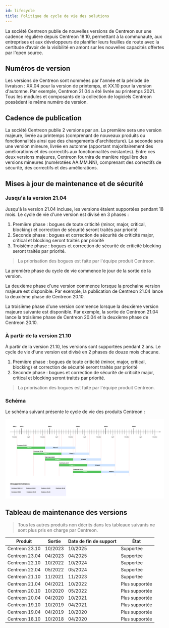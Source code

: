```yaml
---
id: lifecycle
title: Politique de cycle de vie des solutions
---
```


La société Centreon publie de nouvelles versions
de Centreon sur une cadence régulière depuis Centreon 18.10, permettant à la communauté, aux
entreprises et aux développeurs de planifier leurs feuilles de route avec la
certitude d’avoir de la visibilité en amont sur les nouvelles capacités offertes par l'open source.

## Numéros de version

Les versions de Centreon sont nommées par l'année et la période de livraison : XX.04 pour la version de printemps,
et XX.10 pour la version d'automne. Par
exemple, Centreon 21.04 a été livrée au printemps 2021. Tous les modules et
composants de la collection de logiciels Centreon possèdent le même numéro de
version.

## Cadence de publication

La société Centreon publie 2 versions par an. La première sera une version majeure, livrée au printemps
(comprenant de nouveaux produits ou fonctionnalités ainsi que des changements d'architecture).
La seconde sera une version mineure, livrée en automne (apportant majoritairement des améliorations et des 
correctifs aux fonctionnalités existantes). Entre ces deux versions majeures, Centreon fournira de
manière régulière des versions mineures (numérotées AA.MM.NN), comprenant des correctifs de sécurité,
des correctifs et des améliorations.

## Mises à jour de maintenance et de sécurité

### Jusqu'à la version 21.04

Jusqu'à la version 21.04 incluse, les versions étaient supportées pendant 18 mois. Le cycle de vie d'une version est divisé en 3 phases :

1.  Première phase : bogues de toute criticité (minor, major, critical,
    blocking) et correction de sécurité seront traités par priorité
2.  Seconde phase : bogues et correction de sécurité de criticité major,
    critical et blocking seront traités par priorité
3. Troisième phase : bogues et correction de sécurité de criticité blocking seront traités par priorité.

> La priorisation des bogues est faite par l'équipe produit
> Centreon.

La première phase du cycle de vie commence le jour de la sortie de la version.

La deuxième phase d'une version commence lorsque la prochaine version majeure
est disponible. Par exemple, la publication de Centreon 21.04 lance la deuxième
phase de Centreon 20.10.

La troisième phase d'une version commence lorsque la deuxième version majeure
suivante est disponible. Par exemple, la sortie de Centreon 21.04 lance la
troisième phase de Centreon 20.04 et la deuxième phase de Centreon 20.10.

### À partir de la version 21.10

À partir de la version 21.10, les versions sont supportées pendant 2 ans. Le cycle de vie d'une version est divisé en 2 phases de douze mois chacune.

1.  Première phase : bogues de toute criticité (minor, major, critical,
    blocking) et correction de sécurité seront traités par priorité
2.  Seconde phase : bogues et correction de sécurité de criticité major,
    critical et blocking seront traités par priorité.

> La priorisation des bogues est faite par l'équipe produit
> Centreon.

### Schéma

Le schéma suivant présente le cycle de vie des produits Centreon :

![image](../assets/releases/lifecycle.png)

## Tableau de maintenance des versions

> Tous les autres produits non décrits dans les tableaux suivants ne sont plus
> pris en charge par Centreon.

| Produit        | Sortie       | Date de fin de support    | État                |
|----------------|--------------|---------------------------|---------------------|
| Centreon 23.10 | 10/2023      | 10/2025                   | Supportée           |
| Centreon 23.04 | 04/2023      | 04/2025                   | Supportée           |
| Centreon 22.10 | 10/2022      | 10/2024                   | Supportée           |
| Centreon 22.04 | 05/2022      | 05/2024                   | Supportée           |
| Centreon 21.10 | 11/2021      | 11/2023                   | Supportée           |
| Centreon 21.04 | 04/2021      | 10/2022                   | Plus supportée      |
| Centreon 20.10 | 10/2020      | 05/2022                   | Plus supportée      |
| Centreon 20.04 | 04/2020      | 10/2021                   | Plus supportée      |
| Centreon 19.10 | 10/2019      | 04/2021                   | Plus supportée      |
| Centreon 19.04 | 04/2019      | 10/2020                   | Plus supportée      |
| Centreon 18.10 | 10/2018      | 04/2020                   | Plus supportée      |
